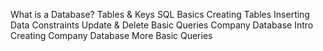 What is a Database?
 Tables & Keys
 SQL Basics
 Creating Tables
 Inserting Data
 Constraints 
 Update & Delete
 Basic Queries
 Company Database Intro
 Creating Company Database
 More Basic Queries
